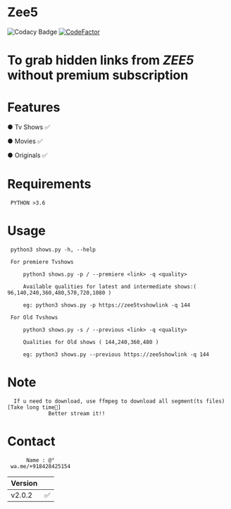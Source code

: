# Zee5
![Codacy Badge](https://api.codacy.com/project/badge/Grade/fcbc4bb229fc4c4bab285e23552cbe61)
[![CodeFactor](https://www.codefactor.io/repository/github/dedshit/zee5/badge)](https://www.codefactor.io/repository/github/dedshit/zee5)
# To grab hidden links from *ZEE5* without premium subscription

# Features

  ● Tv Shows ✅
  
  ● Movies ✅ 
  
  ● Originals ✅
# Requirements

     PYTHON >3.6
  
# Usage
   
     python3 shows.py -h, --help
     
     For premiere Tvshows 
         
         python3 shows.py -p / --premiere <link> -q <quality>
         
         Available qualities for latest and intermediate shows:( 96,140,240,360,480,570,720,1080 )
         
         eg: python3 shows.py -p https://zee5tvshowlink -q 144
         
     For Old Tvshows
     
         python3 shows.py -s / --previous <link> -q <quality>
         
         Qualities for Old shows ( 144,240,360,480 )
         
         eg: python3 shows.py --previous https://zee5showlink -q 144
     
# Note

      If u need to download, use ffmpeg to download all segment(ts files) [Take long time😬]
                 Better stream it!!
# Contact

          Name : @°
     wa.me/+918428425154

| Version |           |
| ------- | ----------|
| v2.0.2  |     ✅    |
